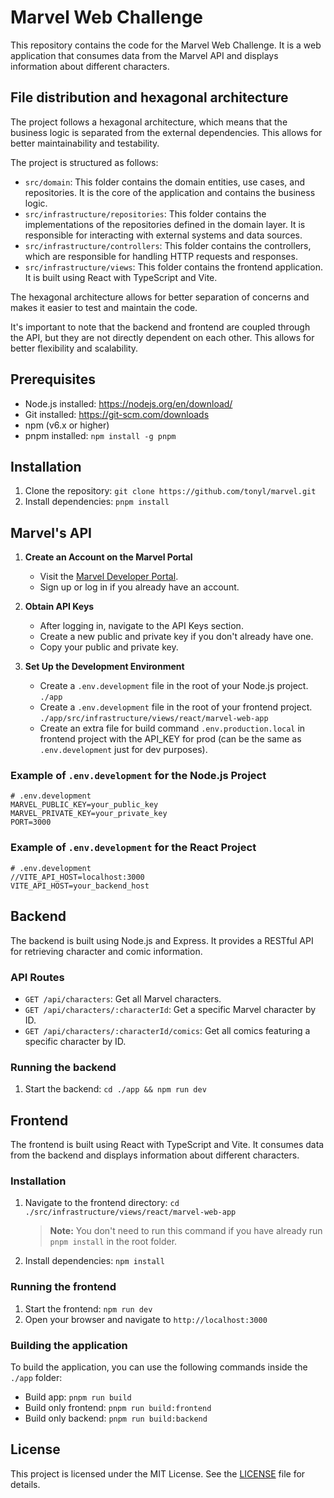 # Marvel Web Challenge

This repository contains the code for the Marvel Web Challenge. It is a web application that consumes data from the Marvel API and displays information about different characters.

## File distribution and hexagonal architecture

The project follows a hexagonal architecture, which means that the business logic is separated from the external dependencies. This allows for better maintainability and testability.

The project is structured as follows:

- `src/domain`: This folder contains the domain entities, use cases, and repositories. It is the core of the application and contains the business logic.
- `src/infrastructure/repositories`: This folder contains the implementations of the repositories defined in the domain layer. It is responsible for interacting with external systems and data sources.
- `src/infrastructure/controllers`: This folder contains the controllers, which are responsible for handling HTTP requests and responses.
- `src/infrastructure/views`: This folder contains the frontend application. It is built using React with TypeScript and Vite.

The hexagonal architecture allows for better separation of concerns and makes it easier to test and maintain the code.

It's important to note that the backend and frontend are coupled through the API, but they are not directly dependent on each other. This allows for better flexibility and scalability.

## Prerequisites

- Node.js installed: https://nodejs.org/en/download/
- Git installed: https://git-scm.com/downloads
- npm (v6.x or higher)
- pnpm installed: `npm install -g pnpm`

## Installation

1. Clone the repository: `git clone https://github.com/tonyl/marvel.git`
2. Install dependencies: `pnpm install`

## Marvel's API

1. **Create an Account on the Marvel Portal**

   - Visit the [Marvel Developer Portal](https://developer.marvel.com/).
   - Sign up or log in if you already have an account.

2. **Obtain API Keys**

   - After logging in, navigate to the API Keys section.
   - Create a new public and private key if you don't already have one.
   - Copy your public and private key.

3. **Set Up the Development Environment**

   - Create a `.env.development` file in the root of your Node.js project. `./app`
   - Create a `.env.development` file in the root of your frontend project. `./app/src/infrastructure/views/react/marvel-web-app`
   - Create an extra file for build command `.env.production.local` in frontend project with the API_KEY for prod (can be the same as `.env.development` just for dev purposes).

### Example of `.env.development` for the Node.js Project

```env
# .env.development
MARVEL_PUBLIC_KEY=your_public_key
MARVEL_PRIVATE_KEY=your_private_key
PORT=3000
```

### Example of `.env.development` for the React Project

```env
# .env.development
//VITE_API_HOST=localhost:3000
VITE_API_HOST=your_backend_host
```

## Backend

The backend is built using Node.js and Express. It provides a RESTful API for retrieving character and comic information.

### API Routes

- `GET /api/characters`: Get all Marvel characters.
- `GET /api/characters/:characterId`: Get a specific Marvel character by ID.
- `GET /api/characters/:characterId/comics`: Get all comics featuring a specific character by ID.

### Running the backend

1. Start the backend: `cd ./app && npm run dev`

## Frontend

The frontend is built using React with TypeScript and Vite. It consumes data from the backend and displays information about different characters.

### Installation

1. Navigate to the frontend directory: `cd ./src/infrastructure/views/react/marvel-web-app`
   > **Note:** You don't need to run this command if you have already run `pnpm install` in the root folder.
2. Install dependencies: `npm install`

### Running the frontend

1. Start the frontend: `npm run dev`
2. Open your browser and navigate to `http://localhost:3000`

### Building the application

To build the application, you can use the following commands inside the `./app` folder:

- Build app: `pnpm run build`
- Build only frontend: `pnpm run build:frontend`
- Build only backend: `pnpm run build:backend`

## License

This project is licensed under the MIT License. See the [LICENSE](LICENSE) file for details.
